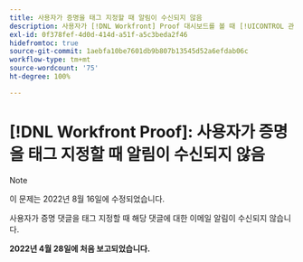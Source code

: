 ```yaml
---
title: 사용자가 증명을 태그 지정할 때 알림이 수신되지 않음
description: 사용자가 [!DNL Workfront] Proof 대시보드를 볼 때 [!UICONTROL 관리할 증명] 및 [!UICONTROL 결정을 기다리는 증명] 보고서의 여러 범주(합계, 정시 등)에서 0개의 보고서가 표시됩니다.
exl-id: 0f378fef-4d0d-414d-a51f-a5c3beda2f46
hidefromtoc: true
source-git-commit: 1aebfa10be7601db9b807b13545d52a6efdab06c
workflow-type: tm+mt
source-wordcount: '75'
ht-degree: 100%

---
```


# [!DNL Workfront Proof]: 사용자가 증명을 태그 지정할 때 알림이 수신되지 않음

>[!NOTE]
>
>이 문제는 2022년 8월 16일에 수정되었습니다.

사용자가 증명 댓글을 태그 지정할 때 해당 댓글에 대한 이메일 알림이 수신되지 않습니다.

**2022년 4월 28일에 처음 보고되었습니다.**
